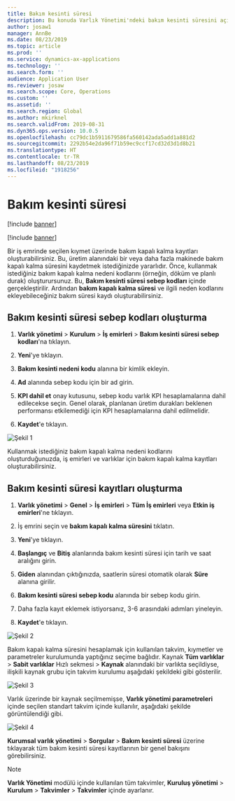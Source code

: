 ```yaml
---
title: Bakım kesinti süresi
description: Bu konuda Varlık Yönetimi'ndeki bakım kesinti süresini açıklar.
author: josaw1
manager: AnnBe
ms.date: 08/23/2019
ms.topic: article
ms.prod: ''
ms.service: dynamics-ax-applications
ms.technology: ''
ms.search.form: ''
audience: Application User
ms.reviewer: josaw
ms.search.scope: Core, Operations
ms.custom: ''
ms.assetid: ''
ms.search.region: Global
ms.author: mkirknel
ms.search.validFrom: 2019-08-31
ms.dyn365.ops.version: 10.0.5
ms.openlocfilehash: cc79dc1b5911679586fa560142ada5add1a881d2
ms.sourcegitcommit: 2292b54e2da96f71b59ec9ccf17cd32d3d1d8b21
ms.translationtype: HT
ms.contentlocale: tr-TR
ms.lasthandoff: 08/23/2019
ms.locfileid: "1918256"
---
```

# <a name="maintenance-downtime"></a>Bakım kesinti süresi


[!include [banner](../../includes/banner.md)]

[!include [banner](../../includes/preview-banner.md)]

Bir iş emrinde seçilen kıymet üzerinde bakım kapalı kalma kayıtları oluşturabilirsiniz. Bu, üretim alanındaki bir veya daha fazla makinede bakım kapalı kalma süresini kaydetmek istediğinizde yararlıdır. Önce, kullanmak istediğiniz bakım kapalı kalma nedeni kodlarını (örneğin, döküm ve planlı durak) oluşturursunuz. Bu, **Bakım kesinti süresi sebep kodları** içinde gerçekleştirilir. Ardından **bakım kapalı kalma süresi** ve ilgili neden kodlarını ekleyebileceğiniz bakım süresi kaydı oluşturabilirsiniz.

## <a name="create-maintenance-downtime-reason-codes"></a>Bakım kesinti süresi sebep kodları oluşturma

1. **Varlık yönetimi** > **Kurulum** > **İş emirleri** > **Bakım kesinti süresi sebep kodları**'na tıklayın.

2. **Yeni**'ye tıklayın.

3. **Bakım kesinti nedeni kodu** alanına bir kimlik ekleyin.

4. **Ad** alanında sebep kodu için bir ad girin.

5. **KPI dahil et** onay kutusunu, sebep kodu varlık KPI hesaplamalarına dahil edilecekse seçin. Genel olarak, planlanan üretim durakları beklenen performansı etkilemediği için KPI hesaplamalarına dahil edilmelidir.

6. **Kaydet**'e tıklayın.

![Şekil 1](media/15-work-orders.png)


Kullanmak istediğiniz bakım kapalı kalma nedeni kodlarını oluşturduğunuzda, iş emirleri ve varlıklar için bakım kapalı kalma kayıtları oluşturabilirsiniz.


## <a name="create-maintenance-downtime-registrations"></a>Bakım kesinti süresi kayıtları oluşturma

1. **Varlık yönetimi** > **Genel** > **İş emirleri** > **Tüm İş emirleri** veya **Etkin iş emirleri**'ne tıklayın.

2. İş emrini seçin ve **bakım kapalı kalma süresini** tıklatın.

3. **Yeni**'ye tıklayın.

4. **Başlangıç** ve **Bitiş** alanlarında bakım kesinti süresi için tarih ve saat aralığını girin.

5. **Giden** alanından çıktığınızda, saatlerin süresi otomatik olarak **Süre** alanına girilir.

6. **Bakım kesinti süresi sebep kodu** alanında bir sebep kodu girin.

7. Daha fazla kayıt eklemek istiyorsanız, 3-6 arasındaki adımları yineleyin.

8. **Kaydet**'e tıklayın.


![Şekil 2](media/16-work-orders.png)


Bakım kapalı kalma süresini hesaplamak için kullanılan takvim, kıymetler ve parametreler kurulumunda yaptığınız seçime bağlıdır. Kaynak **Tüm varlıklar** > **Sabit varlıklar** Hızlı sekmesi > **Kaynak** alanındaki bir varlıkta seçildiyse, ilişkili kaynak grubu için takvim kurulumu aşağıdaki şekildeki gibi gösterilir.

![Şekil 3](media/17-work-orders.png)


Varlık üzerinde bir kaynak seçilmemişse, **Varlık yönetimi parametreleri** içinde seçilen standart takvim içinde kullanılır, aşağıdaki şekilde görüntülendiği gibi.

![Şekil 4](media/18-work-orders.png)


**Kurumsal varlık yönetimi** > **Sorgular** > **Bakım kesinti süresi** üzerine tıklayarak tüm bakım kesinti süresi kayıtlarının bir genel bakışını görebilirsiniz.

>[!NOTE]
>**Varlık Yönetimi** modülü içinde kullanılan tüm takvimler, **Kuruluş yönetimi** > **Kurulum** > **Takvimler** > **Takvimler** içinde ayarlanır.

